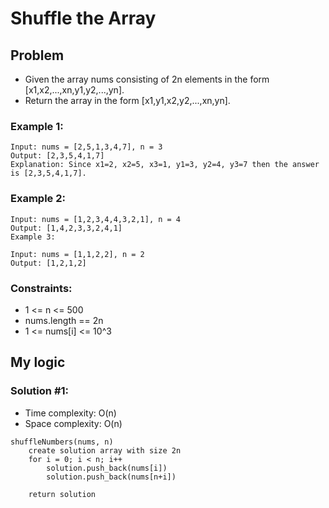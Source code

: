 # Shuffle the Array

## Problem

- Given the array nums consisting of 2n elements in the form [x1,x2,...,xn,y1,y2,...,yn].
- Return the array in the form [x1,y1,x2,y2,...,xn,yn].

### Example 1:
```
Input: nums = [2,5,1,3,4,7], n = 3
Output: [2,3,5,4,1,7] 
Explanation: Since x1=2, x2=5, x3=1, y1=3, y2=4, y3=7 then the answer is [2,3,5,4,1,7].
```

### Example 2:
```
Input: nums = [1,2,3,4,4,3,2,1], n = 4
Output: [1,4,2,3,3,2,4,1]
Example 3:

Input: nums = [1,1,2,2], n = 2
Output: [1,2,1,2]
```

### Constraints:

- 1 <= n <= 500
- nums.length == 2n
- 1 <= nums[i] <= 10^3

## My logic

### Solution #1:

- Time complexity: O(n)
- Space complexity: O(n)
```
shuffleNumbers(nums, n)
    create solution array with size 2n
    for i = 0; i < n; i++
        solution.push_back(nums[i])
        solution.push_back(nums[n+i])
    
    return solution
```